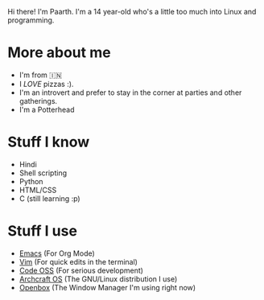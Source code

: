 Hi there! I'm Paarth.
I'm a 14 year-old who's a little too much into Linux and programming.

# More about me
* I'm from 🇮🇳
* I *LOVE* pizzas :).
* I'm an introvert and prefer to stay in the corner at parties and other gatherings.
* I'm a Potterhead

# Stuff I know
* Hindi
* Shell scripting
* Python
* HTML/CSS
* C (still learning :p)

# Stuff I use
* [Emacs](https://www.gnu.org/s/emacs) (For Org Mode)
* [Vim](https://www.vim.org) (For quick edits in the terminal)
* [Code OSS](https://www.github.com/microsoft/vscode) (For serious development)
* [Archcraft OS](https://www.archcraft.io) (The GNU/Linux distribution I use)
* [Openbox](https://www.openbox.org) (The Window Manager I'm using right now)
